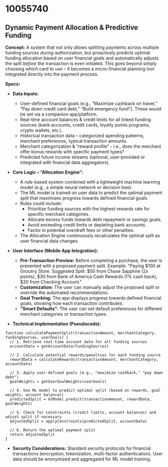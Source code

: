 # 10055740

## Dynamic Payment Allocation & Predictive Funding

**Concept:** A system that not only allows splitting payments across multiple funding sources *during* authorization, but proactively *predicts* optimal funding allocation based on user financial goals and automatically adjusts the split *before* the transaction is even initiated. This goes beyond simply choosing which card to use – it becomes a micro-financial planning tool integrated directly into the payment process.

**Specs:**

*   **Data Inputs:**
    *   User-defined financial goals (e.g., “Maximize cashback on travel,” “Pay down credit card debt,” “Build emergency fund”). These would be set via a companion app/platform.
    *   Real-time account balances & credit limits for all linked funding sources (bank accounts, credit cards, loyalty points programs, crypto wallets, etc.).
    *   Historical transaction data – categorized spending patterns, merchant preferences, typical transaction amounts.
    *   Merchant categorization & “reward profile” - i.e., does the merchant offer bonus rewards with specific payment types?
    *   Predicted future income streams (optional, user-provided or integrated with financial data aggregators).

*   **Core Logic – “Allocation Engine”:**
    *   A rule-based system combined with a lightweight machine learning model (e.g., a simple neural network or decision tree).
    *   The ML model is trained on user data to predict the optimal payment split that maximizes progress towards defined financial goals.
    *   Rules could include:
        *   Prioritize funding sources with the highest rewards rate for specific merchant categories.
        *   Allocate excess funds towards debt repayment or savings goals.
        *   Avoid exceeding credit limits or depleting bank accounts.
        *   Factor in potential overdraft fees or other penalties.
    *   The Allocation Engine continuously recalculates the optimal split as user financial data changes.

*   **User Interface (Mobile App Integration):**
    *   **Pre-Transaction Preview:** Before completing a purchase, the user is presented with a proposed payment split. Example: "Paying $100 at Grocery Store. Suggested Split: $50 from Chase Sapphire (2x points), $30 from Bank of America Cash Rewards (1% cash back), $20 from Checking Account."
    *   **Customization:** The user can manually adjust the proposed split or override the automated recommendations.
    *   **Goal Tracking:** The app displays progress towards defined financial goals, showing how each transaction contributes.
    *   **“Smart Defaults”:** The user can set default preferences for different merchant categories or transaction types.

*   **Technical Implementation (Pseudocode):**

```
function calculatePaymentSplit(transactionAmount, merchantCategory, fundingSources, userGoals) {
  // 1. Retrieve real-time account data for all funding sources
  accountData = getAccountData(fundingSources)

  // 2. Calculate potential rewards/penalties for each funding source
  rewardData = calculateRewards(transactionAmount, merchantCategory, accountData)

  // 3. Apply user-defined goals (e.g., "maximize cashback," "pay down debt")
  goalWeights = getUserGoalWeights(userGoals)

  // 4. Use ML model to predict optimal split (based on rewards, goal weights, account balances)
  predictedSplit = mlModel.predict(transactionAmount, rewardData, goalWeights)

  // 5. Check for constraints (credit limits, account balances) and adjust split if necessary
  adjustedSplit = applyConstraints(predictedSplit, accountData)

  // 6. Return the optimal payment split
  return adjustedSplit
}
```

*   **Security Considerations:** Standard security protocols for financial transactions (encryption, tokenization, multi-factor authentication). User data should be anonymized and aggregated for ML model training.